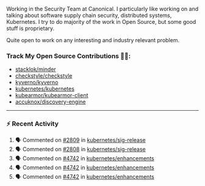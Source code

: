Working in the Security Team at Canonical. I particularly like working on and talking about software supply chain security, distributed systems, Kubernetes. I try to do majority of the work in Open Source, but some good stuff is proprietary.

Quite open to work on any interesting and industry relevant problem. 

### Track My Open Source Contributions 👨‍💻: 
 - [stacklok/minder](https://github.com/stacklok/minder/pulls?q=is%3Apr+author%3AVyom-Yadav+is%3Amerged+)
 - [checkstyle/checkstyle](https://github.com/checkstyle/checkstyle/pulls?q=is%3Apr+author%3AVyom-Yadav+is%3Amerged+)
 - [kyverno/kyverno](https://github.com/kyverno/kyverno/pulls?q=is%3Apr+author%3AVyom-Yadav+is%3Amerged+)
 - [kubernetes/kubernetes](https://github.com/kubernetes/kubernetes/issues?q=is%3Aissue+author%3AVyom-Yadav)
 - [kubearmor/kubearmor-client](https://github.com/kubearmor/kubearmor-client/pulls?q=is%3Amerged+is%3Apr+author%3AVyom-Yadav+)
 - [accuknox/discovery-engine](https://github.com/accuknox/discovery-engine/pulls?q=is%3Amerged+is%3Apr+author%3AVyom-Yadav+)
---

### :zap: Recent Activity

<!--START_SECTION:activity-->
1. 🗣 Commented on [#2809](https://github.com/kubernetes/sig-release/pull/2809#issuecomment-3066935689) in [kubernetes/sig-release](https://github.com/kubernetes/sig-release)
2. 🗣 Commented on [#2808](https://github.com/kubernetes/sig-release/pull/2808#issuecomment-3053544741) in [kubernetes/sig-release](https://github.com/kubernetes/sig-release)
3. 🗣 Commented on [#4742](https://github.com/kubernetes/enhancements/issues/4742#issuecomment-3031050929) in [kubernetes/enhancements](https://github.com/kubernetes/enhancements)
4. 🗣 Commented on [#4742](https://github.com/kubernetes/enhancements/issues/4742#issuecomment-3020116627) in [kubernetes/enhancements](https://github.com/kubernetes/enhancements)
5. 🗣 Commented on [#4742](https://github.com/kubernetes/enhancements/issues/4742#issuecomment-3020098840) in [kubernetes/enhancements](https://github.com/kubernetes/enhancements)
<!--END_SECTION:activity-->
